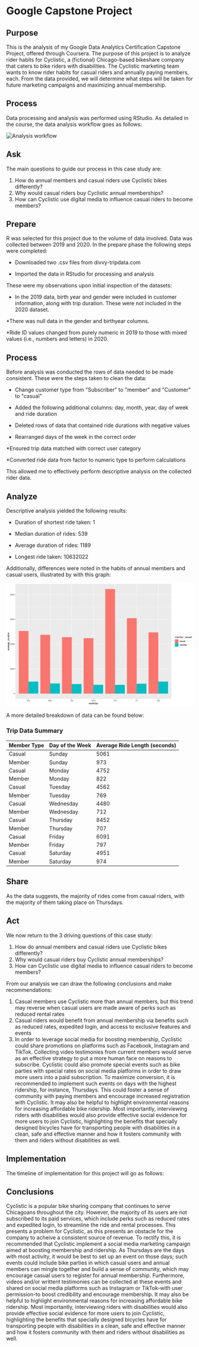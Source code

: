 # Google Capstone Project

## Purpose

This is the analysis of my Google Data Analytics Certification Capstone Project, offered through Coursera. 
The purpose of this project is to analyze rider habits for Cyclistic, a (fictional) Chicago-based bikeshare company that caters to bike riders with disabilities.
The Cyclistic marketing team wants to know rider habits for casual riders and annually paying members, each.
From the data provided, we will determine what steps will be taken for future marketing campaigns and maximizing annual membership.

## Process

Data processing and analysis was performed using RStudio. As detailed in the course, the data analysis workflow goes as follows:

![Analysis workflow](https://miro.medium.com/v2/resize:fit:1100/format:webp/1*Gm_zDWazPDD_JZUcdQxafA.png)

## Ask

The main questions to guide our process in this case study are:

1. How do annual members and casual riders use Cyclistic bikes differently?
2. Why would casual riders buy Cyclistic annual memberships?
3. How can Cyclistic use digital media to influence casual riders to become members?

## Prepare

R was selected for this project due to the volume of data involved. Data was collected between 2019 and 2020.
In the prepare phase the following steps were completed:

* Downloaded two .csv files from divvy-tripdata.com

* Imported the data in RStudio for processing and analysis

These were my observations upon initial inspection of the datasets:


* In the 2019 data, birth year and gender were included in customer information, along with trip duration.
These were not included in the 2020 dataset.

*There was null data in the gender and birthyear columns.

*Ride ID values changed from purely numeric in 2019 to those with mixed values (i.e., numbers and letters) in 2020.

## Process

Before analysis was conducted the rows of data needed to be made consistent.
These were the steps taken to clean the data:

* Change customer type from "Subscriber" to "member" and "Customer" to "casual"

* Added the following additional columns: day, month, year, day of week and ride duration

* Deleted rows of data that contained ride durations with negative values

* Rearranged days of the week in the correct order

*Ensured trip data matched with correct user category

*Converted ride data from factor to numeric type to perform calculations

This allowed me to effectively perform descriptive analysis on the collected rider data.

## Analyze

Descriptive analysis yielded the following results:

* Duration of shortest ride taken: 1

* Median duration of rides: 539

* Average duration of rides: 1189

* Longest ride taken: 10632022

Additionally, differences were noted in the habits of annual members and casual users, illustrated by with this graph:

![Analysis_workflow](https://raw.githubusercontent.com/Gabaghoulios/Capstone_1/refs/heads/main/Plot.jpg)

A more detailed breakdown of data can be found below:

### Trip Data Summary

| Member Type | Day of the Week | Average Ride Length (seconds) |
|-------------|------------------|-------------------------------|
| Casual      | Sunday           | 5061                          |
| Member      | Sunday           | 973                           |
| Casual      | Monday           | 4752                          |
| Member      | Monday           | 822                           |
| Casual      | Tuesday          | 4562                          |
| Member      | Tuesday          | 769                           |
| Casual      | Wednesday        | 4480                          |
| Member      | Wednesday        | 712                           |
| Casual      | Thursday         | 8452                          |
| Member      | Thursday         | 707                           |
| Casual      | Friday           | 6091                          |
| Member      | Friday           | 797                           |
| Casual      | Saturday         | 4951                          |
| Member      | Saturday         | 974                           |

## Share

As the data suggests, the majority of rides come from casual riders, with the majority of them taking place on Thursdays.

## Act

We now return to the 3 driving questions of this case study:


1. How do annual members and casual riders use Cyclistic bikes differently?
2. Why would casual riders buy Cyclistic annual memberships?
3. How can Cyclistic use digital media to influence casual riders to become members?

From our analysis we can draw the following conclusions and make recommendations:

1. Casual members use Cyclistic more than annual members, but this trend may reverse when casual users are made aware of perks such as reduced rental rates
2. Casual riders would benefit from annual membership via benefits such as reduced rates, expedited login, and access to exclusive features and events
3. In order to leverage social media for boosting membership, Cyclistic could share promotions on platforms such as Facebook, Instagram and TikTok. Collecting video testimonies from current members
would serve as an effective strategy to put a more human face on reasons to subscribe. Cyclistic could also promote special events such as bike parties with special rates on social media platforms
in order to draw more users into a paid subscription. To maximize conversion, it is recommended to implement such events on days with the highest ridership, for instance, Thursdays. This could foster
a sense of community with paying members and encourage increased registration with Cyclistic. It may also be helpful to highlight environmental reasons for increasing affordable bike ridership. Most
importantly, interviewing riders with disabilities would also provide effective social evidence for more users to join Cyclistic, highlighting the benefits that specially designed bicycles have for
transporting people with disabilities in a clean, safe and effective manner and how it fosters community with them and riders without disabilities as well.

## Implementation

The timeline of implementation for this project will go as follows:



## Conclusions

Cyclistic is a popular bike sharing company that continues to serve Chicagoans throughout the city. However, the majority of its users are not subscribed to its paid services, which include perks such as
reduced rates and expedited login, to streamline the ride and rental processes. This presents a problem for Cyclistic, as this presents an obstacle for the company to acheive a consistent source of revenue.
To rectify this, it is recommended that Cyclistic implement a social media marketing campaign aimed at boosting membership and ridership. As Thursdays are the days with most activity, it would be best to 
set up an event on those days; such events could include bike parties in which casual users and annual members can mingle together and build a sense of community, which may encourage casual users to register for
annual membership. Furthermore, videos and/or writtent testimonies can be collected at these events and shared on social media platforms such as Instagram or TikTok-with user permission-to boost credibility and 
encourage membership. It may also be helpful to highlight environmental reasons for increasing affordable bike ridership. Most
importantly, interviewing riders with disabilities would also provide effective social evidence for more users to join Cyclistic, highlighting the benefits that specially designed bicycles have for
transporting people with disabilities in a clean, safe and effective manner and how it fosters community with them and riders without disabilities as well.
